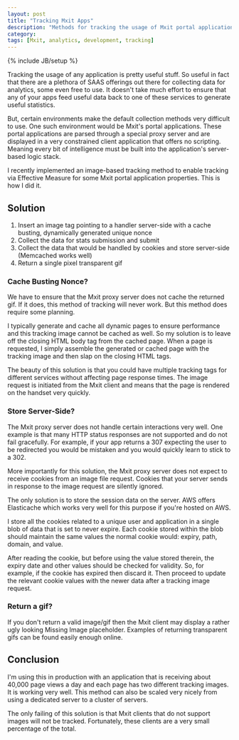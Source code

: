```yaml
---
layout: post
title: "Tracking Mxit Apps"
description: "Methods for tracking the usage of Mxit portal applications"
category: 
tags: [Mxit, analytics, development, tracking]
---
```

{% include JB/setup %}

Tracking the usage of any application is pretty useful stuff. So useful in fact that there are a plethora of SAAS offerings out there for collecting data for analytics, some even free to use. It doesn't take much effort to ensure that any of your apps feed useful data back to one of these services to generate useful statistics.

But, certain environments make the default collection methods very difficult to use. One such environment would be Mxit's portal applications. These portal applications are parsed through a special proxy server and are displayed in a very constrained client application that offers no scripting. Meaning every bit of intelligence must be built into the application's server-based logic stack.

I recently implemented an image-based tracking method to enable tracking via Effective Measure for some Mxit portal application properties. This is how I did it.

<!--more-->

## Solution

1. Insert an image tag pointing to a handler server-side with a cache busting, dynamically generated unique nonce
2. Collect the data for stats submission and submit
3. Collect the data that would be handled by cookies and store server-side (Memcached works well)
4. Return a single pixel transparent gif

### Cache Busting Nonce?

We have to ensure that the Mxit proxy server does not cache the returned gif. If it does, this method of tracking will never work. But this method does require some planning.

I typically generate and cache all dynamic pages to ensure performance and this tracking image cannot be cached as well. So my solution is to leave off the closing HTML body tag from the cached page. When a page is requested, I simply assemble the generated or cached page with the tracking image and then slap on the closing HTML tags.

The beauty of this solution is that you could have multiple tracking tags for different services without affecting page response times. The image request is initiated from the Mxit client and means that the page is rendered on the handset very quickly.

### Store Server-Side?

The Mxit proxy server does not handle certain interactions very well. One example is that many HTTP status responses are not supported and do not fail gracefully. For example, if your app returns a 307 expecting the user to be redirected you would be mistaken and you would quickly learn to stick to a 302.

More importantly for this solution, the Mxit proxy server does not expect to receive cookies from an image file request. Cookies that your server sends in response to the image request are silently ignored.

The only solution is to store the session data on the server. AWS offers Elasticache which works very well for this purpose if you're hosted on AWS.

I store all the cookies related to a unique user and application in a single blob of data that is set to never expire. Each cookie stored within the blob should maintain the same values the normal cookie would: expiry, path, domain, and value. 

After reading the cookie, but before using the value stored therein, the expiry date and other values should be checked for validity. So, for example, if the cookie has expired then discard it. Then proceed to update the relevant cookie values with the newer data after a tracking image request.

### Return a gif?

If you don't return a valid image/gif then the Mxit client may display a rather ugly looking Missing Image placeholder. Examples of returning transparent gifs can be found easily enough online.

## Conclusion

I'm using this in production with an application that is receiving about 40,000 page views a day and each page has two different tracking images. It is working very well. This method can also be scaled very nicely from using a dedicated server to a cluster of servers.

The only failing of this solution is that Mxit clients that do not support images will not be tracked. Fortunately, these clients are a very small percentage of the total.
